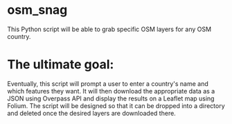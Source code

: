# osm_snag
This Python script will be able to grab specific OSM layers for any OSM country.

# The ultimate goal:
Eventually, this script will prompt a user to enter a country's name and which features they want. It will then download the appropriate data as a JSON using Overpass API and display the results on a Leaflet map using Folium. The script will be designed so that it can be dropped into a directory and deleted once the desired layers are downloaded there.